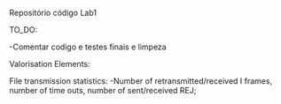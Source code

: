 Repositório código Lab1
  
TO_DO:

-Comentar codigo e testes finais e limpeza
  
Valorisation Elements:
   
   File transmission statistics:
       -Number of retransmitted/received I frames, number of time outs, number of sent/received REJ;
       
   
  
